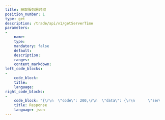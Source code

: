 ```yaml
---
title: 获取服务器时间
position_number: 1
type: get
description: /trade/api/v1/getServerTime
parameters:
-
    name:
    type:
    mandatory: false
    default:
    description:
    ranges:
    content_markdown:
left_code_blocks:
-
    code_block:
    title:
    language:
right_code_blocks:
-
    code_block: "{\r\n  \"code\": 200,\r\n  \"data\": {\r\n      \"serverTime\": 1562924059006 //毫秒时间戳\r\n  },\r\n  \"info\": \"success\"\r\n}"
    title: Response
    language: json
---
```



